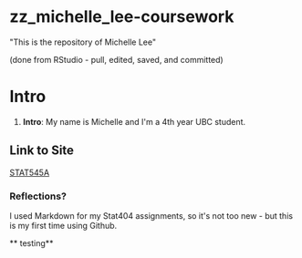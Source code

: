 zz_michelle_lee-coursework
==========================

"This is the repository of Michelle Lee"

(done from RStudio - pull, edited, saved, and committed)



# Intro

1. **Intro**: My name is Michelle and I'm a 4th year UBC student. 

## Link to Site
[STAT545A ](http://stat545-ubc.github.io/hw01_edit-README.html)

### Reflections?

I used Markdown for my Stat404 assignments, so it's not too new - but this is my first time using Github. 


** testing** 
